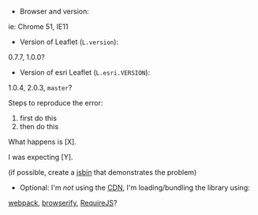 * Browser and version:

ie: Chrome 51, IE11

* Version of Leaflet (`L.version`):

0.7.7, 1.0.0?

* Version of esri Leaflet (`L.esri.VERSION`):

1.0.4, 2.0.3, `master`?

Steps to reproduce the error:

1. first do this
2. then do this

What happens is [X].

I was expecting [Y].

(if possible, create a [jsbin](http://jsbin.com/dagilag/edit?html,output) that demonstrates the problem)

* Optional: I'm *not* using the [CDN](http://www.jsdelivr.com/projects/leaflet.esri), I'm loading/bundling the library using:

[webpack](https://webpack.github.io/), [browserify](http://browserify.org/), [RequireJS](http://requirejs.org/)?
